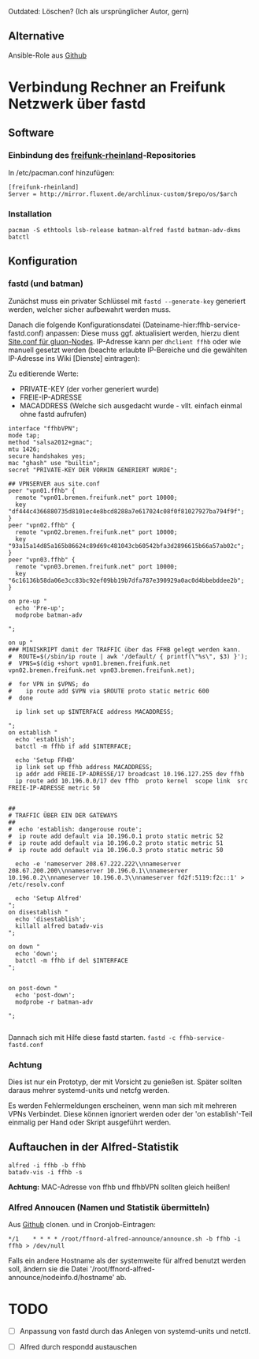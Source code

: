 Outdated:
Löschen?
(Ich als ursprünglicher Autor, gern)


## Alternative
Ansible-Role aus [Github](https://github.com/FreifunkBremen/ansible)

# Verbindung Rechner an Freifunk Netzwerk über fastd
## Software
### Einbindung des [freifunk-rheinland](https://wiki.archlinux.org/index.php/Unofficial_user_repositories#freifunk-rheinland)-Repositories

In /etc/pacman.conf hinzufügen:
```
[freifunk-rheinland]
Server = http://mirror.fluxent.de/archlinux-custom/$repo/os/$arch
```

### Installation
```
pacman -S ethtools lsb-release batman-alfred fastd batman-adv-dkms batctl
```

## Konfiguration
### fastd (und batman)
Zunächst muss ein privater Schlüssel mit `fastd --generate-key` generiert werden, welcher sicher aufbewahrt werden muss.

Danach die folgende Konfigurationsdatei (Dateiname-hier:ffhb-service-fastd.conf) anpassen:
Diese muss ggf. aktualisiert werden, hierzu dient [Site.conf für gluon-Nodes](https://github.com/FreifunkBremen/gluon-site-ffhb/blob/master/site.conf).
IP-Adresse kann per `dhclient ffhb` oder wie manuell gesetzt werden (beachte erlaubte IP-Bereiche und die gewählten IP-Adresse ins Wiki [Dienste] eintragen):

Zu editierende Werte:
* PRIVATE-KEY (der vorher generiert wurde)
* FREIE-IP-ADRESSE
* MACADDRESS (Welche sich ausgedacht wurde - vllt. einfach einmal ohne fastd aufrufen)

```
interface "ffhbVPN";
mode tap;
method "salsa2012+gmac";
mtu 1426;
secure handshakes yes;
mac "ghash" use "builtin";
secret "PRIVATE-KEY DER VORHIN GENERIERT WURDE";

## VPNSERVER aus site.conf
peer "vpn01.ffhb" {
  remote "vpn01.bremen.freifunk.net" port 10000;
  key "df444c4366880735d8101ec4e8bcd8288a7e617024c08f0f81027927ba794f9f";
}
peer "vpn02.ffhb" {
  remote "vpn02.bremen.freifunk.net" port 10000;
  key "93a15a14d85a165b86624c89d69c481043cb60542bfa3d2896615b66a57ab02c";
}
peer "vpn03.ffhb" {
  remote "vpn03.bremen.freifunk.net" port 10000;
  key "6c16136b58da06e3cc83bc92ef09bb19b7dfa787e390929a0ac0d4bbebddee2b";
}

on pre-up "
  echo 'Pre-up';
  modprobe batman-adv

";

on up "
### MINISKRIPT damit der TRAFFIC über das FFHB gelegt werden kann.
#  ROUTE=$(/sbin/ip route | awk '/default/ { printf(\"%s\", $3) }');
#  VPNS=$(dig +short vpn01.bremen.freifunk.net vpn02.bremen.freifunk.net vpn03.bremen.freifunk.net);

#  for VPN in $VPNS; do
#    ip route add $VPN via $ROUTE proto static metric 600
#  done

  ip link set up $INTERFACE address MACADDRESS;

";
on establish "
  echo 'establish';
  batctl -m ffhb if add $INTERFACE;

  echo 'Setup FFHB'
  ip link set up ffhb address MACADDRESS;
  ip addr add FREIE-IP-ADRESSE/17 broadcast 10.196.127.255 dev ffhb
  ip route add 10.196.0.0/17 dev ffhb  proto kernel  scope link  src FREIE-IP-ADRESSE metric 50


##
# TRAFFIC ÜBER EIN DER GATEWAYS
##
#  echo 'establish: dangerouse route';
#  ip route add default via 10.196.0.1 proto static metric 52
#  ip route add default via 10.196.0.2 proto static metric 51
#  ip route add default via 10.196.0.3 proto static metric 50

  echo -e 'nameserver 208.67.222.222\\nnameserver 208.67.200.200\\nnameserver 10.196.0.1\\nnameserver 10.196.0.2\\nnameserver 10.196.0.3\\nnameserver fd2f:5119:f2c::1' > /etc/resolv.conf

  echo 'Setup Alfred'
";
on disestablish "
  echo 'disestablish';
  killall alfred batadv-vis
";

on down "
  echo 'down';
  batctl -m ffhb if del $INTERFACE
";


on post-down "
  echo 'post-down';
  modprobe -r batman-adv

";


```

Dannach sich mit Hilfe diese fastd starten.
`fastd -c ffhb-service-fastd.conf`

### Achtung
Dies ist nur ein Prototyp, der mit Vorsicht zu genießen ist.
Später sollten daraus mehrer systemd-units und netcfg werden.

Es werden Fehlermeldungen erscheinen, wenn man sich mit mehreren VPNs Verbindet.
Diese können ignoriert werden oder der 'on establish'-Teil einmalig per Hand oder Skript ausgeführt werden.

## Auftauchen in der Alfred-Statistik
```
alfred -i ffhb -b ffhb
batadv-vis -i ffhb -s
```
**Achtung:** MAC-Adresse von ffhb und ffhbVPN sollten gleich heißen!

### Alfred Annoucen (Namen und Statistik übermitteln)
Aus [Github](https://github.com/ffnord/ffnord-alfred-announce) clonen.
und in Cronjob-Eintragen:
```
*/1    * * * * /root/ffnord-alfred-announce/announce.sh -b ffhb -i ffhb > /dev/null
```
Falls ein andere Hostname als der systemweite für alfred benutzt werden soll,
 ändern sie die Datei '/root/ffnord-alfred-announce/nodeinfo.d/hostname' ab.

# TODO
- [ ] Anpassung von fastd durch das Anlegen von systemd-units und netctl.
- [ ] Alfred durch respondd austauschen


